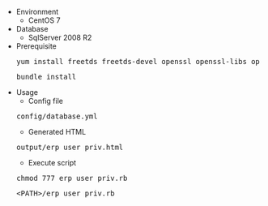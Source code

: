 * Environment
  * CentOS 7
* Database
  * SqlServer 2008 R2
* Prerequisite
  <pre>yum install freetds freetds-devel openssl openssl-libs openssl-devel libticonv-devel -y</pre>
  <pre>bundle install</pre>
* Usage
  * Config file
  <pre>config/database.yml</pre>
  * Generated HTML
  <pre>output/erp_user_priv.html</pre>
  * Execute script
  <pre>chmod 777 erp_user_priv.rb</pre>
  <pre>&lt;PATH&gt;/erp_user_priv.rb</pre>
